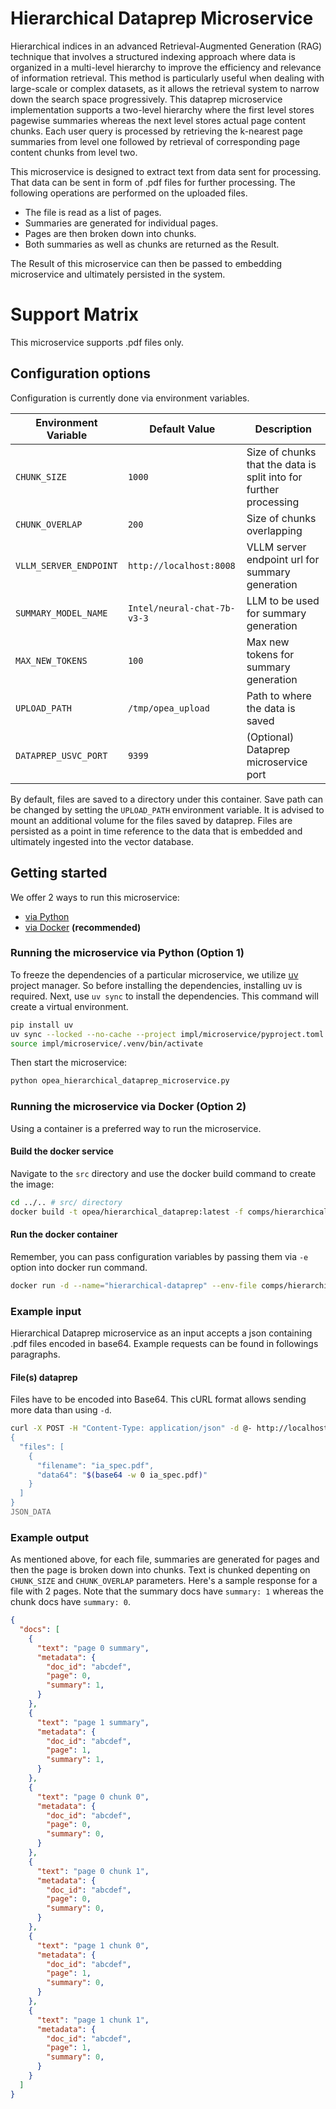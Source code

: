 # Hierarchical Dataprep Microservice

Hierarchical indices in an advanced Retrieval-Augmented Generation (RAG) technique that involves a structured indexing approach where data is organized in a multi-level hierarchy to improve the efficiency and relevance of information retrieval. This method is particularly useful when dealing with large-scale or complex datasets, as it allows the retrieval system to narrow down the search space progressively. This dataprep microservice implementation supports a two-level hierarchy where the first level stores pagewise summaries whereas the next level stores actual page content chunks. Each user query is processed by retrieving the k-nearest page summaries from level one followed by retrieval of corresponding page content chunks from level two. 

This microservice is designed to extract text from data sent for processing. That data can be sent in form of .pdf files for further processing. The following operations are performed on the uploaded files.
* The file is read as a list of pages.
* Summaries are generated for individual pages.
* Pages are then broken down into chunks.
* Both summaries as well as chunks are returned as the Result.

The Result of this microservice can then be passed to embedding microservice and ultimately persisted in the system.

# Support Matrix

This microservice supports .pdf files only.

## Configuration options

Configuration is currently done via environment variables.

| Environment Variable    | Default Value     | Description                                                                                      |
|-------------------------|-------------------|--------------------------------------------------------------------------------------------------|
| `CHUNK_SIZE`            | `1000`            | Size of chunks that the data is split into for further processing                                |
| `CHUNK_OVERLAP`         | `200`             | Size of chunks overlapping                                                                       |
| `VLLM_SERVER_ENDPOINT`         | `http://localhost:8008`            | VLLM server endpoint url for summary generation                                            |
| `SUMMARY_MODEL_NAME`| `Intel/neural-chat-7b-v3-3`            | LLM to be used for summary generation                                          |
| `MAX_NEW_TOKENS`           | `100`| Max new tokens for summary generation                                                                  |
| `UPLOAD_PATH`           | `/tmp/opea_upload`| Path to where the data is saved                                                                  |
| `DATAPREP_USVC_PORT`    | `9399`              | (Optional) Dataprep microservice port |

By default, files are saved to a directory under this container. Save path can be changed by setting the `UPLOAD_PATH` environment variable. It is advised to mount an additional volume for the files saved by dataprep. Files are persisted as a point in time reference to the data that is embedded and ultimately ingested into the vector database. 

## Getting started

We offer 2 ways to run this microservice:
  - [via Python](#running-the-microservice-via-python-option-1)
  - [via Docker](#running-the-microservice-via-docker-option-2) **(recommended)**


### Running the microservice via Python (Option 1)

To freeze the dependencies of a particular microservice, we utilize [uv](https://github.com/astral-sh/uv) project manager. So before installing the dependencies, installing uv is required.
Next, use `uv sync` to install the dependencies. This command will create a virtual environment.

```bash
pip install uv
uv sync --locked --no-cache --project impl/microservice/pyproject.toml
source impl/microservice/.venv/bin/activate
```

Then start the microservice:

```bash
python opea_hierarchical_dataprep_microservice.py
```

### Running the microservice via Docker (Option 2)

Using a container is a preferred way to run the microservice.

#### Build the docker service

Navigate to the `src` directory and use the docker build command to create the image:

```bash
cd ../.. # src/ directory
docker build -t opea/hierarchical_dataprep:latest -f comps/hierarchical_dataprep/impl/microservice/Dockerfile .
```

#### Run the docker container

Remember, you can pass configuration variables by passing them via `-e` option into docker run command.

```bash
docker run -d --name="hierarchical-dataprep" --env-file comps/hierarchical_dataprep/impl/microservice/.env -p 9399:9399 opea/hierarchical_dataprep:latest
```

### Example input

Hierarchical Dataprep microservice as an input accepts a json containing .pdf files encoded in base64. Example requests can be found in followings paragraphs.

#### File(s) dataprep

Files have to be encoded into Base64. This cURL format allows sending more data than using `-d`.

```bash
curl -X POST -H "Content-Type: application/json" -d @- http://localhost:9399/v1/hierarchical_dataprep <<JSON_DATA
{
  "files": [
    {
      "filename": "ia_spec.pdf",
      "data64": "$(base64 -w 0 ia_spec.pdf)"
    }
  ]
}
JSON_DATA
```

### Example output

As mentioned above, for each file, summaries are generated for pages and then the page is broken down into chunks.
Text is chunked depenting on `CHUNK_SIZE` and `CHUNK_OVERLAP` parameters. Here's a sample response for a file with 2 pages. Note that the summary docs have `summary: 1` whereas the chunk docs have `summary: 0`.

```json
{
  "docs": [
    {
      "text": "page 0 summary",
      "metadata": {
        "doc_id": "abcdef",
        "page": 0,
        "summary": 1,
      }
    },
    {
      "text": "page 1 summary",
      "metadata": {
        "doc_id": "abcdef",
        "page": 1,
        "summary": 1,
      }
    },
    {
      "text": "page 0 chunk 0",
      "metadata": {
        "doc_id": "abcdef",
        "page": 0,
        "summary": 0,
      }
    },
    {
      "text": "page 0 chunk 1",
      "metadata": {
        "doc_id": "abcdef",
        "page": 0,
        "summary": 0,
      }
    },
    {
      "text": "page 1 chunk 0",
      "metadata": {
        "doc_id": "abcdef",
        "page": 1,
        "summary": 0,
      }
    },
    {
      "text": "page 1 chunk 1",
      "metadata": {
        "doc_id": "abcdef",
        "page": 1,
        "summary": 0,
      }
    }
  ]
}
```
